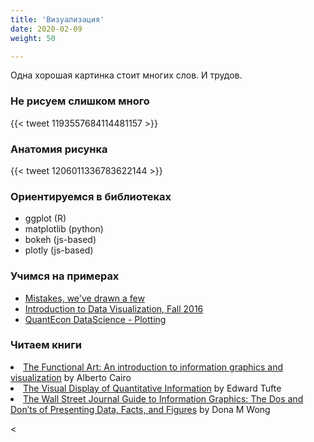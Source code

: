 ```yaml
---
title: 'Визуализация'
date: 2020-02-09
weight: 50

---
```


Одна хорошая картинка стоит многих слов. И трудов.

<!--more-->

### Не рисуем слишком много

{{< tweet 1193557684114481157 >}}

### Анатомия рисунка

{{< tweet 1206011336783622144 >}}

<!-- 

{{< tweet 1224243146382544896 >}}

{{< tweet 1224013717588848641 >}} 

-->

### Ориентируемся в библиотеках

- ggplot (R)
- matplotlib (python)
- bokeh (js-based)
- plotly (js-based)


### Учимся на примерах

- [Mistakes, we've drawn a few](https://medium.economist.com/mistakes-weve-drawn-a-few-8cdd8a42d368)
- [Introduction to Data Visualization, Fall 2016](http://paldhous.github.io/ucb/2016/dataviz/index.html)
- [QuantEcon DataScience - Plotting](https://datascience.quantecon.org/scientific/plotting.html)


### Читаем книги 

<li><a href="https://www.amazon.com/The-Functional-Art-introduction-visualization/dp/0321834739/">The Functional Art: An introduction to information graphics and visualization</a> by Alberto Cairo  </li>
<li><a href="https://www.amazon.com/Visual-Display-Quantitative-Information/dp/1930824130">The Visual Display of Quantitative Information</a> by Edward Tufte  </li>
<li><a href="https://www.amazon.com/Street-Journal-Guide-Information-Graphics/dp/0393347281">The Wall Street Journal Guide to Information Graphics: The Dos and Don’ts of Presenting Data, Facts, and Figures</a> by Dona M Wong  </li>

<

